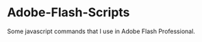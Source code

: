 Adobe-Flash-Scripts
===================

Some javascript commands that I use in Adobe Flash Professional.
